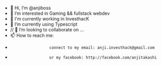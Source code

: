 - 👋 Hi, I’m @anjiboss
- 👀 I’m interested in Gaming && fullstack webdev
- 💼 I'm currently working in InvesthacK 
- 🌱 I’m currently using Typescript
- // 💞️ I’m looking to collaborate on ...
- 📫 How to reach me: 
-                      connect to my email: anji.investhack@gmail.com
-                      or my facebook: http://facebook.com/anjitakashi                   
